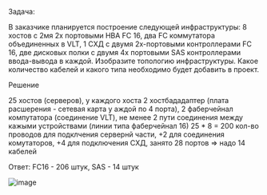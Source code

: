 Задача:

В заказчике планируется построение следующей инфраструктуры: 8 хостов с 2мя 2х портовыми HBA FC 16, два FC коммутатора объединенных в VLT, 1 СХД с двумя 2х-портовыми контроллерами FC 16, две дисковых полки с двумя 4х портовыми SAS контроллерами ввода-вывода в каждой. Изобразите топологию инфраструктуры. Какое количество кабелей и какого типа необходимо будет добавить в проект.

Решение 

25 хостов (серверов), у каждого хоста 2 хостбададаптер (плата расшерения - сетевая карта у аждой по 4 порта), 2 фаберчейнал компутатора (соединение VLT), не менее 2 пути соединения между кажыми устройствами (линии типа фаберчейнал 16) 25 * 8 = 200 кол-во проводов для подклчения сервернй части, +2 для соединения комутаторов, +4 для подключения СХД, занято 28 портов => надо 14 кабелей

Ответ: FC16 - 206 штук, SAS - 14 штук

![image](https://github.com/Irina-Smol/ComputerSystems-ITSO-2-course-/assets/112115002/7ff41a9b-3c0c-4afd-9faf-bbb6f6ae794f)
